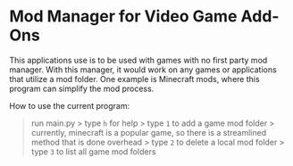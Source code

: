 # Mod Manager for Video Game Add-Ons

This applications use is to be used with games with no first party mod manager. With this manager, it would work on any games or applications that utilize a mod folder. One example is Minecraft mods, where this program can simplify the mod process.

How to use the current program:
> run main.py
    > type `h` for help
    > type `1` to add a game mod folder
        > currently, minecraft is a popular game, so there is a streamlined method that is done overhead
    > type `2` to delete a local mod folder
    > type `3` to list all game mod folders